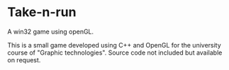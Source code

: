 # Take-n-run
A win32 game using openGL.

This is a small game developed using C++ and OpenGL for the university course of "Graphic technologies".
Source code not included but available on request.
